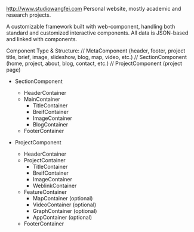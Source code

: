 http://www.studiowangfei.com
Personal website, mostly academic and research projects.

A customizable framework built with web-component, handling both standard and customized interactive components. 
All data is JSON-based and linked with components.

Component Type & Structure:
  // MetaComponent (header, footer, project title, brief, image, slideshow, blog, map, video, etc.)
  // SectionComponent (home, project, about, blog, contact, etc.)
  // ProjectComponent (project page)
    
  - SectionComponent
    - HeaderContainer
    - MainContainer
      - TitleContainer
      - BreifContainer
      - ImageContainer
      - BlogContainer
    - FooterContainer
    
  - ProjectComponent  
    - HeaderContainer
    - ProjectContainer
      - TitleContainer
      - BreifContainer
      - ImageContainer
      - WeblinkContainer
    - FeatureContainer
      - MapContainer (optional)
      - VideoContainer (optional)
      - GraphContainer (optional)
      - AppContainer (optional)
    - FooterContainer

